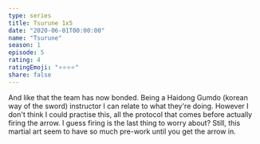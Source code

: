 ```yaml
---
type: series
title: Tsurune 1x5
date: "2020-06-01T00:00:00"
name: "Tsurune"
season: 1
episode: 5
rating: 4
ratingEmoji: "⭐️⭐️⭐️⭐️"
share: false
---
```


And like that the team has now bonded. Being a Haidong Gumdo (korean way of the sword) instructor I can relate to what they're doing. However I don't think I could practise this, all the protocol that comes before actually firing the arrow. I guess firing is the last thing to worry about? Still, this martial art seem to have so much pre-work until you get the arrow in.
